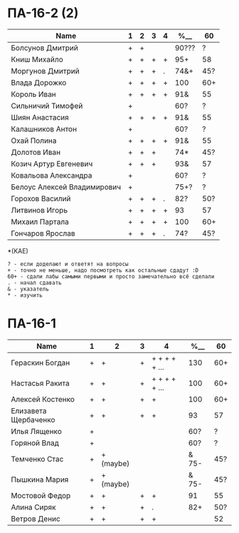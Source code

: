 # ПА-16-2 (2) 
|Name|1|2|3|4|________%__________|60
| --- | --- | --- | --- | --- | --- | --- |
|Болсунов Дмитрий 		|+|+|||						90???	|?|
|Книш Михайло			|+|+|+|+|					95+		|58|
|Моргунов Дмитрий		|+|+|+|.|					74&+ |45?|
|Влада Дорожко			|+|+|+|+|					100		|60+|
|Король Иван			|+|+|+|+|					91&		|55|
|Сильничий Тимофей		|+||||						60?		|?|
|Шиян Анастасия			|+|+|+|+|					91&		|55|
|Калашников Антон		|+||||						60?		|?|
|Охай Полина			|+|+|+|+|					91&		|55|
|Долотов Иван			|+|+|+||					74*		|45?|
|Козич Артур Евгеневич	|+|+|+||					93&		|57|
|Ковальова Александра	|+||||						60?		|?|
|Белоус Алексей Владимирович|+||||					75+?	|?|
|Горохов Василий		|+|+|+|.|					82?		|50?|
|Литвинов Игорь			|+|+|+|+|					93		|57|
|Михаил	Партала			|+|+|+|+|					100		|60+|
|Гончаров Ярослав		|+|+|+|.|					74?		|45?|

*(KAE)
```
? - если доделают и ответят на вопросы 
+ - точно не меньше, надо посмотреть как остальные сдадут :D  
60+ - сдали лабы самыми первыми и просто замечательно всё сделали
. - начал сдавать
& - указатель
* - изучить
```

# ПА-16-1
|Name|1|2|3|4|________%__________|60
| --- | --- | --- | --- | --- | --- | --- |
|Гераскин Богдан		|+|+|+|+ + + + + ...|		130		|60+|
|Настасья Ракита		|+|+|+|+ + + + + ...|		100		|60+|
|Алексей Костенко		|+|+|+|+|					100		|60+|
|Елизавета Щербаченко	|+|+|+|+|					93		|57|
|Илья Лященко			|+||||						60?		|?|
|Горяной Влад			|+||||						60?		|?|
|Темченко Стас			|+|+(maybe)|||&				75-		|45?|
|Пышкина Мария			|+|+(maybe)|||&				75-		|45?|
|Мостовой Федор 		|+|+|+|+|					91		|55|
|Алина Сиряк			|+|+|+|.|					82+		|50?|
|Ветров Денис			|+|+|+|+|							|52|



